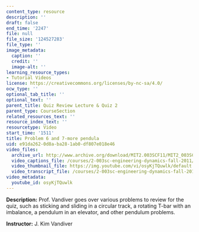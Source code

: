 ```yaml
---
content_type: resource
description: ''
draft: false
end_time: '2247'
file: null
file_size: '124527283'
file_type: ''
image_metadata:
  caption: ''
  credit: ''
  image-alt: ''
learning_resource_types:
- Tutorial Videos
license: https://creativecommons.org/licenses/by-nc-sa/4.0/
ocw_type: ''
optional_tab_title: ''
optional_text: ''
parent_title: Quiz Review Lecture & Quiz 2
parent_type: CourseSection
related_resources_text: ''
resource_index_text: ''
resourcetype: Video
start_time: '1511'
title: Problem 6 and 7-more pendula
uid: e91da262-0d8a-ba28-1ab0-df807e018e46
video_files:
  archive_url: http://www.archive.org/download/MIT2.003SCF11/MIT2_003SCF11_lec18_300k.mp4
  video_captions_file: /courses/2-003sc-engineering-dynamics-fall-2011/2ad8c3f110c85a73a667a3d877ee2c7d_osyKjTQuwlk.vtt
  video_thumbnail_file: https://img.youtube.com/vi/osyKjTQuwlk/default.jpg
  video_transcript_file: /courses/2-003sc-engineering-dynamics-fall-2011/5aa8047561da50aea068422d331fea8d_osyKjTQuwlk.pdf
video_metadata:
  youtube_id: osyKjTQuwlk
---
```

**Description:** Prof. Vandiver goes over various problems to review for the quiz, such as sticking and sliding in a circular track, a rotating T-bar with an imbalance, a pendulum in an elevator, and other pendulum problems.

**Instructor:** J. Kim Vandiver
